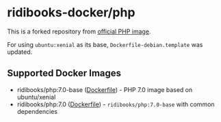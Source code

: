 # ridibooks-docker/php

This is a forked repository from [official PHP image](https://github.com/docker-library/php).

For using `ubuntu:xenial` as its base, `Dockerfile-debian.template` was updated.

## Supported Docker Images

* ridibooks/php:7.0-base ([Dockerfile](https://github.com/ridibooks-docker/php/blob/master/7.0/Dockerfile)) - PHP 7.0 image based on ubuntu/xenial
* ridibooks/php:7.0 ([Dockerfile](https://github.com/ridibooks-docker/php/blob/master/7.0/ridibooks/Dockerfile)) - `ridibooks/php:7.0-base` with common dependencies

